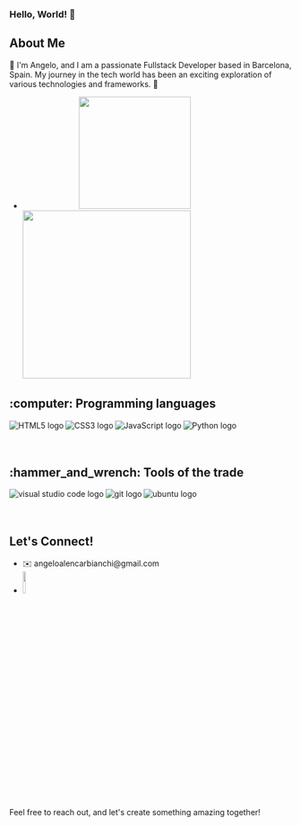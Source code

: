 ### Hello, World! 👋 

## About Me
<p>🚀 I'm Angelo, and I am a passionate Fullstack Developer based in Barcelona, Spain. My journey in the tech world has been an exciting exploration of various technologies and frameworks. 🚀</p>

<ul dir="auto">
  <li>
    <a href="https://github.com/angeloabianchi/github-readme-stats" style="margin: 100px;">
      <img height=200 align="bottom" src="https://github-readme-stats.vercel.app/api?username=angeloabianchi&show_icons=true&theme=dark" style="max-width: 100%;"/>
    </a>
    <a href="https://github.com/angeloabianchi/convoychat">
      <img height=300 align="bottom" src="https://github-readme-stats.vercel.app/api/top-langs/?username=angeloabianchi&hide_progress=false&theme=dark" style="max-width: 100%;"/>
    </a>
  </li>
</ul>

<h2>:computer: Programming languages </h2>
<a href="https://html.spec.whatwg.org/"><img align="left" alt="HTML5 logo" src="https://img.icons8.com/color/48/000000/html-5--v1.png" /> </a>
<a href="https://www.w3.org/Style/CSS/"><img align="left" alt="CSS3 logo" src="https://img.icons8.com/color/48/000000/css3.png" /></a>
<img align="left" alt="JavaScript logo" src="https://img.icons8.com/color/48/000000/javascript.png" />
<a href="https://www.python.org/"> <img align="left" alt="Python logo" src="https://img.icons8.com/color/48/000000/python.png" /></a>
<br />
<br />
<br />

<h2>:hammer_and_wrench: Tools of the trade </h2>

<a href="https://code.visualstudio.com/">
<img align="left" alt="visual studio code logo" src="https://img.icons8.com/fluent/48/000000/visual-studio-code-2019.png" /></a>
<a href="https://git-scm.com/"><img align="left" alt="git logo" src="https://img.icons8.com/color/48/000000/git.png"/></a>
<a href="https://ubuntu.com/">
<img align="left" alt="ubuntu logo" src="https://img.icons8.com/color/48/000000/ubuntu--v1.png"/></a>
<!-- <a href="https://www.gimp.org/"><img src="https://img.shields.io/npm/v/react-icons.svg?style=flat-square"/></a> -->
<br />
<br />
<br />

## Let's Connect!
<ul>
  <li> ✉️ angeloalencarbianchi@gmail.com</li>
  <li> 
    <a href="https://www.linkedin.com/in/angeloabianchi/">
      <img align="bottom" src="https://camo.githubusercontent.com/591c02e8ff595d43e0b35b1b29aed639a7154b959cd8f8c854b9e176d885b094/68747470733a2f2f696d672e736869656c64732e696f2f62616467652f4c696e6b6564496e2d3030373742353f7374796c653d666f722d7468652d6261646765266c6f676f3d6c696e6b6564696e266c6f676f436f6c6f723d7768697465      " style="width: 10%;"/>
    </a>
  </li>
</ul>
<br />
Feel free to reach out, and let's create something amazing together! 




<!--
**angeloabianchi/angeloabianchi** is a ✨ _special_ ✨ repository because its `README.md` (this file) appears on your GitHub profile.

Here are some ideas to get you started:

- 🔭 I’m currently working on ...
- 🌱 I’m currently learning ...
- 👯 I’m looking to collaborate on ...
- 🤔 I’m looking for help with ...
- 💬 Ask me about ...
- 📫 How to reach me: ...
- 😄 Pronouns: ...
- ⚡ Fun fact: ...
-->
